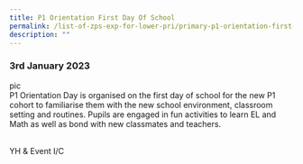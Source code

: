 ```yaml
---
title: P1 Orientation First Day Of School
permalink: /list-of-zps-exp-for-lower-pri/primary-p1-orientation-first-day-of-school/
description: ""
---
```

### **3rd January 2023**
pic
<br>P1 Orientation Day is organised on the first day of school for the new P1 cohort to familiarise them with the new school environment, classroom setting and routines. Pupils are engaged in fun activities to learn EL and Math as well as bond with new classmates and teachers.

<br>YH &amp; Event I/C